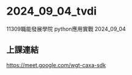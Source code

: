 # __2024_09_04_tvdi__
11309職能發展學院  python應用實戰 2024_09_04

## 上課連結
https://meet.google.com/wgt-caxa-sdk


